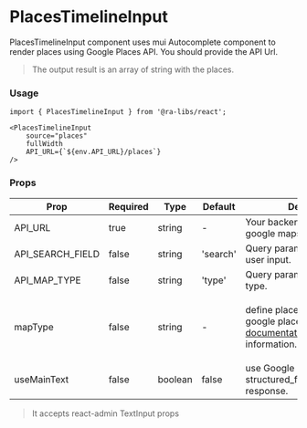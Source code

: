 # PlacesTimelineInput

PlacesTimelineInput component uses mui Autocomplete component to render places using Google Places API. You should provide the API Url.

> The output result is an array of string with the places.

### Usage

```tsx
import { PlacesTimelineInput } from '@ra-libs/react';

<PlacesTimelineInput
    source="places"
    fullWidth
    API_URL={`${env.API_URL}/places`}
/>
```

### Props

| Prop            | Required | Type   | Default | Description                                                                                                                                                                                                                   |
| --------------- | -------- | ------ | ------- | ----------------------------------------------------------------------------------------------------------------------------------------------------------------------------------------------------------------------------- |
| API_URL | true | string | - | Your backend API that handles google maps requests.
| API_SEARCH_FIELD | false | string | 'search' | Query param key to search user input.
| API_MAP_TYPE | false | string | 'type' | Query param key to set places type. 
| mapType | false    | string | -       | <p>define places type. check google places type [documentation](https://developers.google.com/maps/documentation/places/web-service/supported_types) for more information.</p> |
| useMainText | false    | boolean | false | use Google Places api structured_formatting.main_text response.|

> It accepts react-admin TextInput props